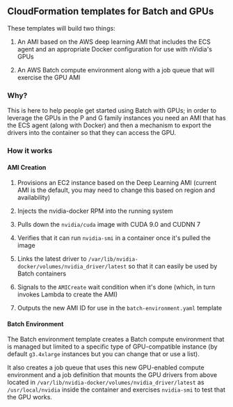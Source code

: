 ## CloudFormation templates for Batch and GPUs

These templates will build two things:

1. An AMI based on the AWS deep learning AMI that includes the ECS agent and an appropriate Docker configuration for 
   use with nVidia's GPUs

2. An AWS Batch compute environment along with a job queue that will exercise the GPU AMI

### Why?

This is here to help people get started using Batch with GPUs; in order to leverage the GPUs in the P and G family instances 
you need an AMI that has the ECS agent (along with Docker) and then a mechanism to export the drivers into the container so that
they can access the GPU. 

### How it works

#### AMI Creation 

1. Provisions an EC2 instance based on the Deep Learning AMI (current AMI is the default, you may need to change this based on region and availability)

2. Injects the nvidia-docker RPM into the running system

3. Pulls down the `nvidia/cuda` image with CUDA 9.0 and CUDNN 7

4. Verifies that it can run `nvidia-smi` in a container once it's pulled the image

5. Links the latest driver to `/var/lib/nvidia-docker/volumes/nvidia_driver/latest` so that it can easily be used by Batch containers

6. Signals to the `AMICreate` wait condition when it's done (which, in turn invokes Lambda to create the AMI)

7. Outputs the new AMI ID for use in the `batch-environment.yaml` template


#### Batch Environment 

The Batch environment template creates a Batch compute environment that is managed but limited to a specific type of GPU-compatible instance 
(by default `g3.4xlarge` instances but you can change that or use a list). 

It also creates a job queue that uses this new GPU-enabled compute environment and a job definition that mounts the GPU drivers from above 
located in `/var/lib/nvidia-docker/volumes/nvidia_driver/latest` as `/usr/local/nvidia` inside the container and exercises `nvidia-smi` 
to test that the GPU works. 
